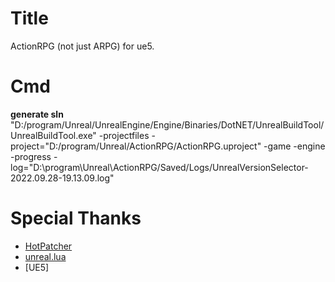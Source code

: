 # Title
ActionRPG (not just ARPG) for ue5.

# Cmd

**generate sln**
"D:/program/Unreal/UnrealEngine/Engine/Binaries/DotNET/UnrealBuildTool/UnrealBuildTool.exe"  -projectfiles -project="D:/program/Unreal/ActionRPG/ActionRPG.uproject" -game -engine -progress -log="D:\program\Unreal\ActionRPG/Saved/Logs/UnrealVersionSelector-2022.09.28-19.13.09.log"

# Special Thanks
- [HotPatcher](https://github.com/hxhb/HotPatcher.git)
- [unreal.lua](https://github.com/asqbtcupid/unreal.lua.git)
- [UE5]

